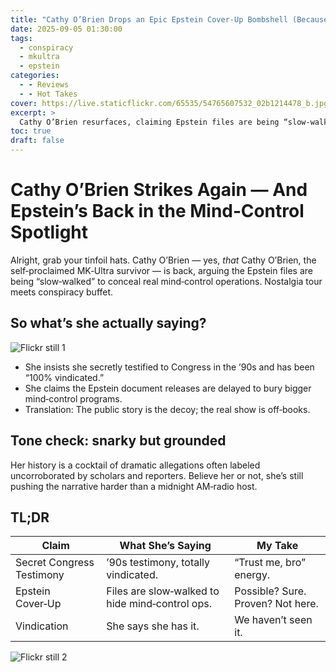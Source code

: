 ```yaml
---
title: "Cathy O’Brien Drops an Epic Epstein Cover‑Up Bombshell (Because Why Not?)"
date: 2025-09-05 01:30:00
tags:
  - conspiracy
  - mkultra
  - epstein
categories:
  - - Reviews
  - - Hot Takes
cover: https://live.staticflickr.com/65535/54765607532_02b1214478_b.jpg
excerpt: >
  Cathy O’Brien resurfaces, claiming Epstein files are being “slow‑walked” to hide broader mind‑control ops.
toc: true
draft: false
---
```


# Cathy O’Brien Strikes Again — And Epstein’s Back in the Mind‑Control Spotlight

Alright, grab your tinfoil hats. Cathy O’Brien — yes, *that* Cathy O’Brien, the self‑proclaimed MK‑Ultra survivor — is back, arguing the Epstein files are being “slow‑walked” to conceal real mind‑control operations. Nostalgia tour meets conspiracy buffet.

## So what’s she actually saying?

![Flickr still 1](https://live.staticflickr.com/65535/54765607542_61eed0bc41_b.jpg)

- She insists she secretly testified to Congress in the ’90s and has been “100% vindicated.”
- She claims the Epstein document releases are delayed to bury bigger mind‑control programs.
- Translation: The public story is the decoy; the real show is off‑books.

## Tone check: snarky but grounded

Her history is a cocktail of dramatic allegations often labeled uncorroborated by scholars and reporters. Believe her or not, she’s still pushing the narrative harder than a midnight AM‑radio host.

## TL;DR

| Claim | What She’s Saying | My Take |
| --- | --- | --- |
| Secret Congress Testimony | ’90s testimony, totally vindicated. | “Trust me, bro” energy. |
| Epstein Cover‑Up | Files are slow‑walked to hide mind‑control ops. | Possible? Sure. Proven? Not here. |
| Vindication | She says she has it. | We haven’t seen it. |

![Flickr still 2](https://live.staticflickr.com/65535/54766446256_ee7cee038e_b.jpg)

